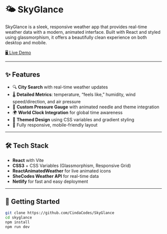 # 🌤️ SkyGlance

SkyGlance is a sleek, responsive weather app that provides real-time weather data with a modern, animated interface. Built with React and styled using glassmorphism, it offers a beautifully clean experience on both desktop and mobile.

[🖥️ Live Demo](https://skyglance.netlify.app/)

---

## ✨ Features

- 🔍 **City Search** with real-time weather updates
- 🌡️ **Detailed Metrics**: temperature, “feels like,” humidity, wind speed/direction, and air pressure
- 🎯 **Custom Pressure Gauge** with animated needle and theme integration
- 🌍 **World Clock Integration** for global time awareness
- 🎨 **Themed Design** using CSS variables and gradient styling
- 📱 Fully responsive, mobile-friendly layout

---

## 🛠️ Tech Stack

- **React** with Vite
- **CSS3** + CSS Variables (Glassmorphism, Responsive Grid)
- **ReactAnimatedWeather** for live animated icons
- **SheCodes Weather API** for real-time data
- **Netlify** for fast and easy deployment

---

## 🚀 Getting Started

```bash
git clone https://github.com/CindaCodes/SkyGlance
cd skyglance
npm install
npm run dev
